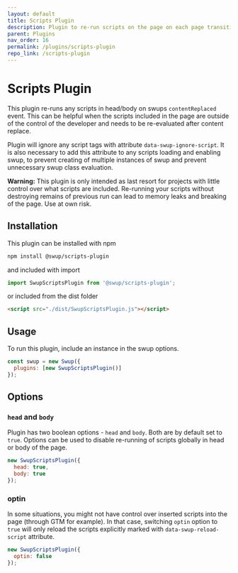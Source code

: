 ```yaml
---
layout: default
title: Scripts Plugin
description: Plugin to re-run scripts on the page on each page transition
parent: Plugins
nav_order: 16
permalink: /plugins/scripts-plugin
repo_link: /scripts-plugin
---
```


# Scripts Plugin

This plugin re-runs any scripts in head/body on swups `contentReplaced` event.
This can be helpful when the scripts included in the page are outside of the control of the developer and needs to be re-evaluated after content replace.

Plugin will ignore any script tags with attribute `data-swup-ignore-script`.
It is also necessary to add this attribute to any scripts loading and enabling swup,
to prevent creating of multiple instances of swup and prevent unnecessary swup class evaluation.

**Warning:** This plugin is only intended as last resort for projects with little control over what scripts are included.
Re-running your scripts without destroying remains of previous run can lead to memory leaks and breaking of the page.
Use at own risk.

## Installation

This plugin can be installed with npm

```bash
npm install @swup/scripts-plugin
```

and included with import

```javascript
import SwupScriptsPlugin from '@swup/scripts-plugin';
```

or included from the dist folder

```html
<script src="./dist/SwupScriptsPlugin.js"></script>
```

## Usage

To run this plugin, include an instance in the swup options.

```javascript
const swup = new Swup({
  plugins: [new SwupScriptsPlugin()]
});
```

## Options

### `head` and `body`

Plugin has two boolean options - `head` and `body`. Both are by default set to `true`.
Options can be used to disable re-running of scripts globally in head or body of the page.

```javascript
new SwupScriptsPlugin({
  head: true,
  body: true
});
```

### optin

In some situations, you might not have control over inserted scripts into the page (through GTM for example).
In that case, switching `optin` option to `true` will only reload the scripts explicitly marked with `data-swup-reload-script` attribute.

```javascript
new SwupScriptsPlugin({
  optin: false
});
```
